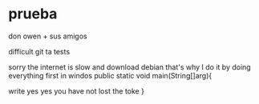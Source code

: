 # prueba
don owen + sus amigos

difficult git ta tests

sorry the internet is slow and download debian that's why I do it by doing everything first in windos
public static void main(String[]arg){
   
write yes
yes you have not lost the toke
}
